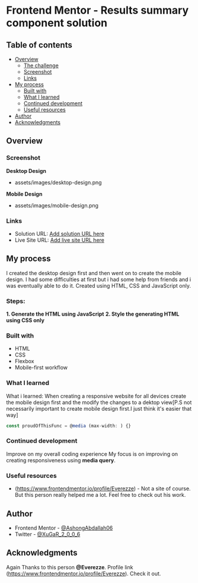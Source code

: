 # Frontend Mentor - Results summary component solution

## Table of contents

- [Overview](#overview)
  - [The challenge](#the-challenge)
  - [Screenshot](#screenshot)
  - [Links](#links)
- [My process](#my-process)
  - [Built with](#built-with)
  - [What I learned](#what-i-learned)
  - [Continued development](#continued-development)
  - [Useful resources](#useful-resources)
- [Author](#author)
- [Acknowledgments](#acknowledgments)


## Overview

### Screenshot
**Desktop Design**
- assets/images/desktop-design.png

**Mobile Design**
- assets/images/mobile-design.png

### Links

- Solution URL: [Add solution URL here](https://www.frontendmentor.io/solutions/results-summary-component-GIZz3QVAiq)
- Live Site URL: [Add live site URL here](https://main-results-summary-component.netlify.app)

## My process
I created the desktop design first and then went on to create the mobile design. I had some difficulties at first but i had some help from friends and i was eventually able to do it. Created using HTML, CSS and JavaScript only.
### Steps:
  **1. Generate the HTML using JavaScript**
    **2. Style the generating HTML using CSS only** 

### Built with

- HTML
- CSS
- Flexbox
- Mobile-first workflow

### What I learned
What i learned: When creating a responsive website for all devices create the mobile design first and the modify the changes to a dektop view[P.S not necessarily important to create mobile design first.I just think it's easier that way] 

```js
const proudOfThisFunc = @media (max-width: ) {}
```


### Continued development
Improve on my overall coding experience
My focus is on improving on creating responsiveness using **media query**.


### Useful resources

- (https://www.frontendmentor.io/profile/Everezze) - Not a site of course. But this person really helped me a lot. Feel free to check out his work.

## Author

<!-- - Website - [Add your name here](https://www.your-site.com) -->
- Frontend Mentor - [@AshongAbdallah06](https://www.frontendmentor.io/profile/AshongAbdallah06)
- Twitter - [@XuGaR_2_0_0_6](https://www.twitter.com/XuGaR_2_0_0_6)


## Acknowledgments
Again Thanks to this person **@Everezze**. Profile link (https://www.frontendmentor.io/profile/Everezze). Check it out.